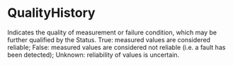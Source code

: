 QualityHistory
==============

Indicates the quality of measurement or failure condition, which may be further qualified by the Status. True: measured values are considered reliable; False: measured values are considered not reliable (i.e. a fault has been detected); Unknown: reliability of values is uncertain.
